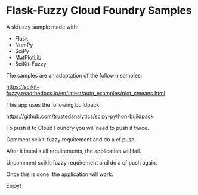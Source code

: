 # Flask-Fuzzy Cloud Foundry Samples

A skfuzzy sample made with:

- Flask 
- NumPy 
- SciPy 
- MatPlotLib 
- SciKit-Fuzzy

The samples are an adaptation of the followin samples:

https://scikit-fuzzy.readthedocs.io/en/latest/auto_examples/plot_cmeans.html

This app uses the following buildpack:

https://github.com/trustedanalytics/scipy-python-buildpack

To push it to Cloud Foundry you will need to push it twice.

Comment scikit-fuzzy requitement and do a cf push.

After it installs all requirements, the application will fail.

Uncomment scikit-fuzzy requirement and do a cf push again.

Once this is done, the application will work.

Enjoy!
